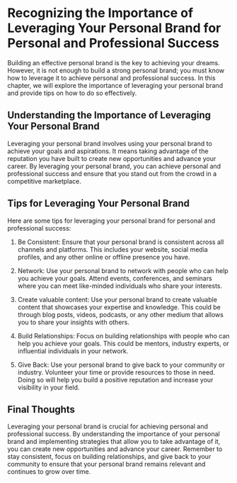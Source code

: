 Recognizing the Importance of Leveraging Your Personal Brand for Personal and Professional Success
=========================================================================================================================================================

Building an effective personal brand is the key to achieving your dreams. However, it is not enough to build a strong personal brand; you must know how to leverage it to achieve personal and professional success. In this chapter, we will explore the importance of leveraging your personal brand and provide tips on how to do so effectively.

Understanding the Importance of Leveraging Your Personal Brand
--------------------------------------------------------------

Leveraging your personal brand involves using your personal brand to achieve your goals and aspirations. It means taking advantage of the reputation you have built to create new opportunities and advance your career. By leveraging your personal brand, you can achieve personal and professional success and ensure that you stand out from the crowd in a competitive marketplace.

Tips for Leveraging Your Personal Brand
---------------------------------------

Here are some tips for leveraging your personal brand for personal and professional success:

1. Be Consistent: Ensure that your personal brand is consistent across all channels and platforms. This includes your website, social media profiles, and any other online or offline presence you have.

2. Network: Use your personal brand to network with people who can help you achieve your goals. Attend events, conferences, and seminars where you can meet like-minded individuals who share your interests.

3. Create valuable content: Use your personal brand to create valuable content that showcases your expertise and knowledge. This could be through blog posts, videos, podcasts, or any other medium that allows you to share your insights with others.

4. Build Relationships: Focus on building relationships with people who can help you achieve your goals. This could be mentors, industry experts, or influential individuals in your network.

5. Give Back: Use your personal brand to give back to your community or industry. Volunteer your time or provide resources to those in need. Doing so will help you build a positive reputation and increase your visibility in your field.

Final Thoughts
--------------

Leveraging your personal brand is crucial for achieving personal and professional success. By understanding the importance of your personal brand and implementing strategies that allow you to take advantage of it, you can create new opportunities and advance your career. Remember to stay consistent, focus on building relationships, and give back to your community to ensure that your personal brand remains relevant and continues to grow over time.
